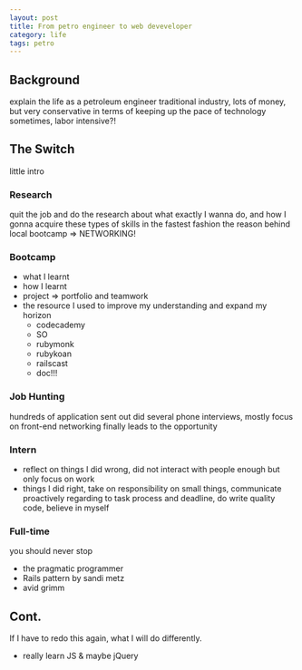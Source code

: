 ```yaml
---
layout: post
title: From petro engineer to web deveveloper
category: life
tags: petro
---
```


## Background

explain the life as a petroleum engineer
traditional industry, lots of money, but very conservative in terms of keeping up the pace of technology
sometimes, labor intensive?!

## The Switch
little intro
### Research
quit the job and do the research about what exactly I wanna do, and how I gonna acquire these types of skills in the fastest fashion
the reason behind local bootcamp => NETWORKING!
### Bootcamp
- what I learnt
- how I learnt
- project => portfolio and teamwork
- the resource I used to improve my understanding and expand my horizon
  + codecademy
  + SO
  + rubymonk
  + rubykoan
  + railscast
  + doc!!!

### Job Hunting
hundreds of application sent out
did several phone interviews, mostly focus on front-end
networking finally leads to the opportunity

### Intern
- reflect on things I did wrong, did not interact with people enough but only focus on work
- things I did right, take on responsibility on small things, communicate proactively regarding to task process and deadline, do write quality code, believe in myself

### Full-time
you should never stop
- the pragmatic programmer
- Rails pattern by sandi metz
- avid grimm

## Cont.
If I have to redo this again, what I will do differently.
- really learn JS & maybe jQuery

